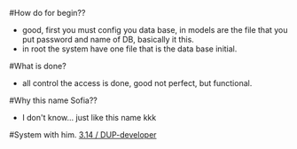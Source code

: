 #How do for begin??
- good, first you must config you data base, in models are the file that you put password and name of DB, basically it this.
- in root the system have one file that is the data base initial.

#What is done? 
- all control the access is done, good not perfect, but functional.

#Why this name Sofia??
- I don't know... just like this name kkk

#System with him.
[3.14 / DUP-developer](http://314.bl.ee)
